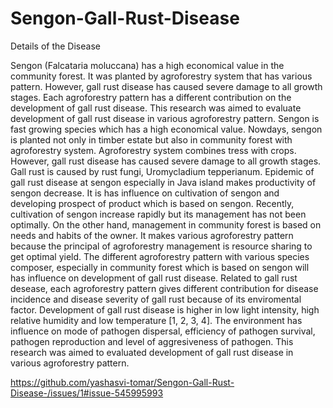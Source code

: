 # Sengon-Gall-Rust-Disease
Details of the Disease

Sengon (Falcataria moluccana) has a high economical value in the community forest. It was planted by agroforestry
system that has various pattern. However, gall rust disease has caused severe damage to all growth stages. Each
agroforestry pattern has a different contribution on the development of gall rust disease. This research was aimed to
evaluate development of gall rust disease in various agroforestry pattern.
Sengon is fast growing species which has a high economical value. Nowdays, sengon is planted not
only in timber estate but also in community forest with agroforestry system. Agroforestry system
combines tress with crops. However, gall rust disease has caused severe damage to all growth stages. Gall
rust is caused by rust fungi, Uromycladium tepperianum. Epidemic of gall rust disease at sengon
especially in Java island makes productivity of sengon decrease. It is has influence on cultivation of
sengon and developing prospect of product which is based on sengon. Recently, cultivation of sengon increase rapidly but its management has not been optimally. On the other hand, management in
community forest is based on needs and habits of the owner. It makes various agroforestry pattern
because the principal of agroforestry management is resource sharing to get optimal yield. The different
agroforestry pattern with various species composer, especially in community forest which is based on
sengon will has influence on development of gall rust disease. Related to gall rust desease, each
agroforestry pattern gives different contribution for disease incidence and disease severity of gall rust
because of its enviromental factor. Development of gall rust disease is higher in low light intensity, high
relative humidity and low temperature [1, 2, 3, 4]. The environment has influence on mode of pathogen
dispersal, efficiency of pathogen survival, pathogen reproduction and level of aggresiveness of pathogen.
This research was aimed to evaluated development of gall rust disease in various agroforestry pattern. 

https://github.com/yashasvi-tomar/Sengon-Gall-Rust-Disease-/issues/1#issue-545995993
